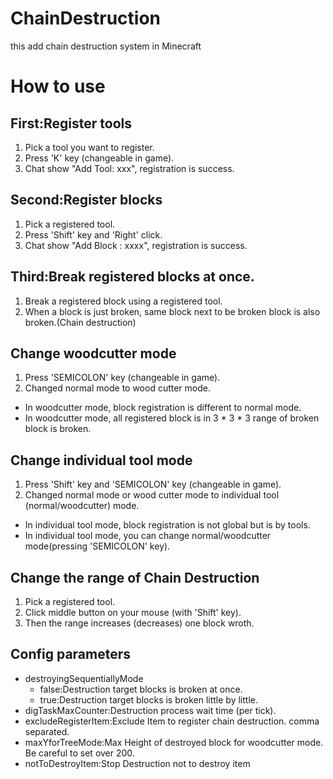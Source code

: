 ChainDestruction
================

this add chain destruction system in Minecraft


# How to use

## First:Register tools
1. Pick a tool you want to register.
1. Press 'K' key (changeable in game).
1. Chat show "Add Tool: xxx", registration is success.

## Second:Register blocks
1. Pick a registered tool.
1. Press 'Shift' key and 'Right' click.
1. Chat show "Add Block : xxxx", registration is success.

## Third:Break registered blocks at once.
1. Break a registered block using a registered tool.
1. When a block is just broken, same block next to be broken block is also broken.(Chain destruction)

## Change woodcutter mode
1. Press 'SEMICOLON' key (changeable in game).
1. Changed normal mode to wood cutter mode.
- In woodcutter mode, block registration is different to normal mode.
- In woodcutter mode, all registered block is in 3 * 3 * 3 range of broken block is broken.

## Change individual tool mode
1. Press 'Shift' key and 'SEMICOLON' key (changeable in game).
1. Changed normal mode or wood cutter mode to individual tool (normal/woodcutter) mode.
- In individual tool mode, block registration is not global but is by tools.
- In individual tool mode, you can change normal/woodcutter mode(pressing 'SEMICOLON' key).

## Change the range of Chain Destruction
1. Pick a registered tool.
1. Click middle button on your mouse (with 'Shift' key).
1. Then the range increases (decreases) one block wroth.


## Config parameters
- destroyingSequentiallyMode
  - false:Destruction target blocks is broken at once.
  - true:Destruction target blocks is broken little by little.
- digTaskMaxCounter:Destruction process wait time (per tick).
- excludeRegisterItem:Exclude Item to register chain destruction. comma separated.
- maxYforTreeMode:Max Height of destroyed block for woodcutter mode. Be careful to set over 200.
- notToDestroyItem:Stop Destruction not to destroy item